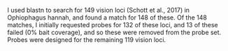 I used blastn to search for 149 vision loci (Schott et al., 2017) in Ophiophagus hannah, and found a match for 148 of these.
Of the 148 matches, I initially requested probes for 132 of these loci, and 13 of these failed (0% bait coverage), and so these were removed from the probe set.
Probes were designed for the remaining 119 vision loci.
